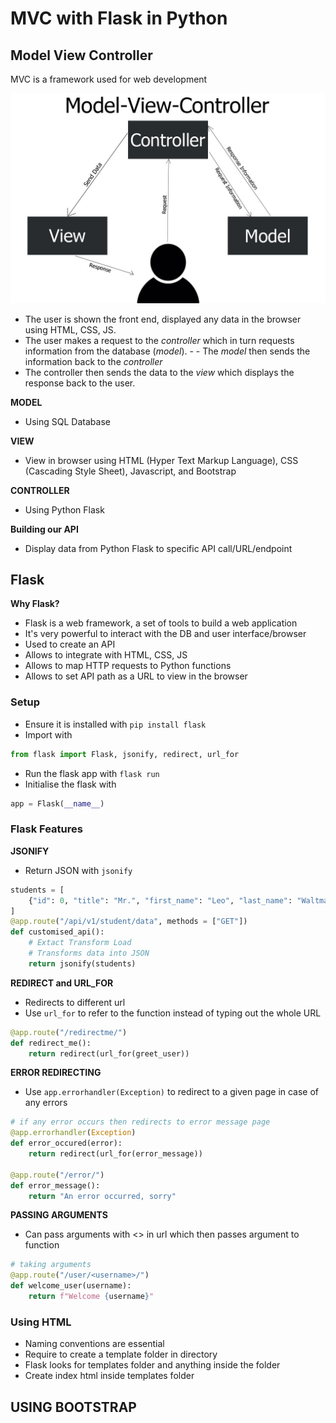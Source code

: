 # MVC with Flask in Python

## Model View Controller

MVC is a framework used for web development

![](images/mvc.jpg)

- The user is shown the front end, displayed any data in the browser using HTML, CSS, JS.
- The user makes a request to the _controller_ which in turn requests information from the database (_model_). - - The _model_ then sends the information back to the  _controller_
- The controller then sends the data to the _view_ which displays the response back to the user.

**MODEL**

- Using SQL Database

**VIEW**

- View in browser using HTML (Hyper Text Markup Language), CSS (Cascading Style Sheet), Javascript, and Bootstrap

**CONTROLLER**

- Using Python Flask


**Building our API**

- Display data from Python Flask to specific API call/URL/endpoint


## Flask

**Why Flask?**

- Flask is a web framework, a set of tools to build a web application
- It's very powerful to interact with the DB and user interface/browser
- Used to create an API
- Allows to integrate with HTML, CSS, JS
- Allows to map HTTP requests to Python functions
- Allows to set API path as a URL to view in the browser

### Setup

- Ensure it is installed with ``pip install flask``
- Import with
```python
from flask import Flask, jsonify, redirect, url_for
```
- Run the flask app with ``flask run``
- Initialise the flask with
```python
app = Flask(__name__)
```

### Flask Features

**JSONIFY**
- Return JSON with ``jsonify``
```python
students = [
    {"id": 0, "title": "Mr.", "first_name": "Leo", "last_name": "Waltmann", "course": "DevOps"}
]
@app.route("/api/v1/student/data", methods = ["GET"])
def customised_api():
    # Extact Transform Load
    # Transforms data into JSON
    return jsonify(students)


```
**REDIRECT and URL_FOR**
- Redirects to different url
- Use ``url_for`` to refer to the function instead of typing out the whole URL
```python
@app.route("/redirectme/")
def redirect_me():
    return redirect(url_for(greet_user))
```

**ERROR REDIRECTING**
- Use ``app.errorhandler(Exception)`` to redirect to a given page in case of any errors
```python
# if any error occurs then redirects to error message page
@app.errorhandler(Exception)
def error_occured(error):
    return redirect(url_for(error_message))

@app.route("/error/")
def error_message():
    return "An error occurred, sorry"
```

**PASSING ARGUMENTS**
- Can pass arguments with <> in url which then passes argument to function
```python
# taking arguments
@app.route("/user/<username>/")
def welcome_user(username):
    return f"Welcome {username}"
```

### Using HTML

- Naming conventions are essential
- Require to create a template folder in directory
- Flask looks for templates folder and anything inside the folder 
- Create index html inside templates folder


**USING BOOTSTRAP**
- 